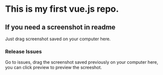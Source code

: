 # This is my first vue.js repo.

## If you need a screenshot in readme

Just drag screenshot saved on your computer here.

### Release Issues
Go to issues, drag the screenshot saved previously on your computer here, you can click preview to preview the screeshot.

